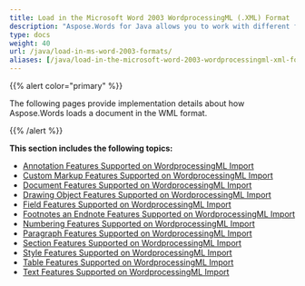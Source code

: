 ```yaml
---
title: Load in the Microsoft Word 2003 WordprocessingML (.XML) Format
description: "Aspose.Words for Java allows you to work with different features supported on XML – Word 2003 WordprocessingML format import."
type: docs
weight: 40
url: /java/load-in-ms-word-2003-formats/
aliases: [/java/load-in-the-microsoft-word-2003-wordprocessingml-xml-format/]
---
```


{{% alert color="primary" %}} 

The following pages provide implementation details about how Aspose.Words loads a document in the WML format.

{{% /alert %}} 

**This section includes the following topics:** 

- [Annotation Features Supported on WordprocessingML Import](/words/java/annotation-features-supported-on-wordprocessingml-import/)
- [Custom Markup Features Supported on WordprocessingML Import](/words/java/custom-markup-features-supported-on-wordprocessingml-import/)
- [Document Features Supported on WordprocessingML Import](/words/java/document-features-supported-on-wordprocessingml-import/)
- [Drawing Object Features Supported on WordprocessingML Import](/words/java/drawing-object-features-supported-on-wordprocessingml-import/)
- [Field Features Supported on WordprocessingML Import](/words/java/field-features-supported-on-wordprocessingml-import/)
- [Footnotes an Endnote Features Supported on WordprocessingML Import](/words/java/footnotes-an-endnote-features-supported-on-wordprocessingml-import/)
- [Numbering Features Supported on WordprocessingML Import](/words/java/numbering-features-supported-on-wordprocessingml-import/)
- [Paragraph Features Supported on WordprocessingML Import](/words/java/paragraph-features-supported-on-wordprocessingml-import/)
- [Section Features Supported on WordprocessingML Import](/words/java/section-features-supported-on-wordprocessingml-import/)
- [Style Features Supported on WordprocessingML Import](/words/java/style-features-supported-on-wordprocessingml-import/)
- [Table Features Supported on WordprocessingML Import](/words/java/table-features-supported-on-wordprocessingml-import/)
- [Text Features Supported on WordprocessingML Import](/words/java/text-features-supported-on-wordprocessingml-import/)
